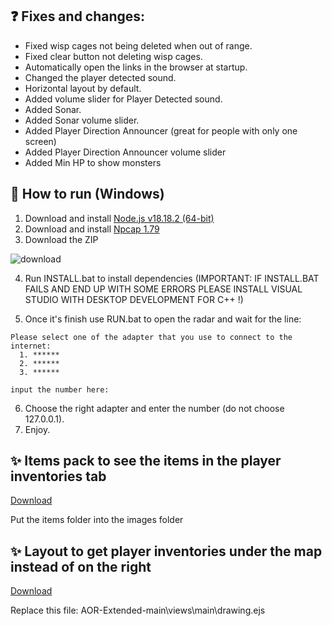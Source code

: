 ## ❓ Fixes and changes:

- Fixed wisp cages not being deleted when out of range.
- Fixed clear button not deleting wisp cages.
- Automatically open the links in the browser at startup.
- Changed the player detected sound.
- Horizontal layout by default.
- Added volume slider for Player Detected sound.
- Added Sonar.
- Added Sonar volume slider.
- Added Player Direction Announcer (great for people with only one screen)
- Added Player Direction Announcer volume slider
- Added Min HP to show monsters

## 🔰 How to run (Windows)
1. Download and install [Node.js v18.18.2 (64-bit)](https://nodejs.org/dist/v18.18.2/node-v18.18.2-x64.msi)
2. Download and install [Npcap 1.79](https://npcap.com/dist/npcap-1.79.exe)
3. Download the ZIP

![download](https://github.com/T0T0W/AOR-Extended/assets/161255413/72cce3c1-47fc-4cbe-bb1f-fa5a95c3dd84)

4. Run INSTALL.bat to install dependencies
(IMPORTANT: IF INSTALL.BAT FAILS AND END UP WITH SOME ERRORS PLEASE INSTALL VISUAL STUDIO WITH DESKTOP DEVELOPMENT FOR C++ !)

6. Once it's finish use RUN.bat to open the radar and wait for the line:
```
Please select one of the adapter that you use to connect to the internet:
  1. ******
  2. ******
  3. ******

input the number here:
```
6. Choose the right adapter and enter the number (do not choose 127.0.0.1).
7. Enjoy.


## ✨ Items pack to see the items in the player inventories tab
[Download](https://github.com/T0T0W/AOR-Extended/releases/tag/Items)

Put the items folder into the images folder


## ✨ Layout to get player inventories under the map instead of on the right
[Download](https://github.com/T0T0W/AOR-Extended/releases/tag/Layout)

Replace this file: AOR-Extended-main\views\main\drawing.ejs
